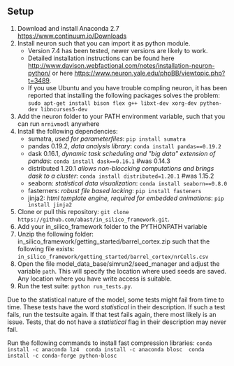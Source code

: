 ## Setup
 1. Download and install Anaconda 2.7 https://www.continuum.io/Downloads
 2. Install neuron such that you can import it as python module. 
     - Version 7.4 has been tested, newer versions are likely to work. 
     - Detailed installation instructions can be found here http://www.davison.webfactional.com/notes/installation-neuron-python/ or here https://www.neuron.yale.edu/phpBB/viewtopic.php?t=3489. 
     - If you use Ubuntu and you have trouble compling neuron, it has been reported that installing the following packages solves the problem: `sudo apt-get install bison flex g++ libxt-dev xorg-dev python-dev libncurses5-dev`
 3. Add the neuron folder to your PATH environment variable, such that you can run `nrnivmodl` anywhere
 3. Install the following dependencies:
    - sumatra, *used for parameterfiles*: `pip install sumatra`
    - pandas 0.19.2, *data analysis library*: `conda install pandas==0.19.2`
    - dask 0.16.1, *dynamic task scheduling and "big data" extension of pandas*: `conda install dask==0.16.1` #was 0.14.3
    - distributed 1.20.1 *allows non-bloccking computations and brings dask to a cluster*: `conda install distributed=1.20.1` #was 1.15.2
    - seaborn: *statistical data visualization*: `conda install seaborn==0.8.0`
    - fasterners: *robust file based locking*: `pip install fasteners`
    - jinja2: *html template engine, required for embedded animations*: `pip install jinja2`
 4. Clone or pull this repository: `git clone https://github.com/abast/in_silico_framework.git`. 
 5. Add your in_silico_framework folder to the PYTHONPATH variable
 6. Unzip the following folder: in_silico_framework/getting_started/barrel_cortex.zip such that the following file exists: `in_silico_framework/getting_started/barrel_cortex/nrCells.csv`
 6. Open the file model_data_base/simrun2/seed_manager and adjust the variable `path`. This will specify the location where used seeds are saved. Any location where you have write access is suitable.
 7. Run the test suite: `python run_tests.py`. 
 
Due to the statistical nature of the model, some tests might fail from time to time. These tests have the word _statistical_ in their description. If such a test fails, run the testsuite again. If that test fails again, there most likely is an issue. Tests, that do not have a _statistical_ flag in their description may never fail.

Run the following commands to install fast compression libraries:
    ```conda install -c anaconda lz4 
    conda install -c anaconda blosc 
    conda install -c conda-forge python-blosc```
